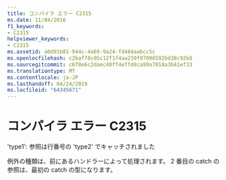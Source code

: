 ```yaml
---
title: コンパイラ エラー C2315
ms.date: 11/04/2016
f1_keywords:
- C2315
helpviewer_keywords:
- C2315
ms.assetid: a0d91b81-944c-4a69-9a24-fd484aabcc5c
ms.openlocfilehash: c2baf78c05c12f1f4aa239f97098592bd38c92b8
ms.sourcegitcommit: c6f8e6c2daec40ff4effd8ca99a7014a3b41ef33
ms.translationtype: MT
ms.contentlocale: ja-JP
ms.lasthandoff: 04/24/2019
ms.locfileid: "64345671"
---
```

# <a name="compiler-error-c2315"></a>コンパイラ エラー C2315

'type1': 参照は行番号の 'type2' でキャッチされました

例外の種類は、前にあるハンドラーによって処理されます。 2 番目の catch の参照は、最初の catch の型になります。